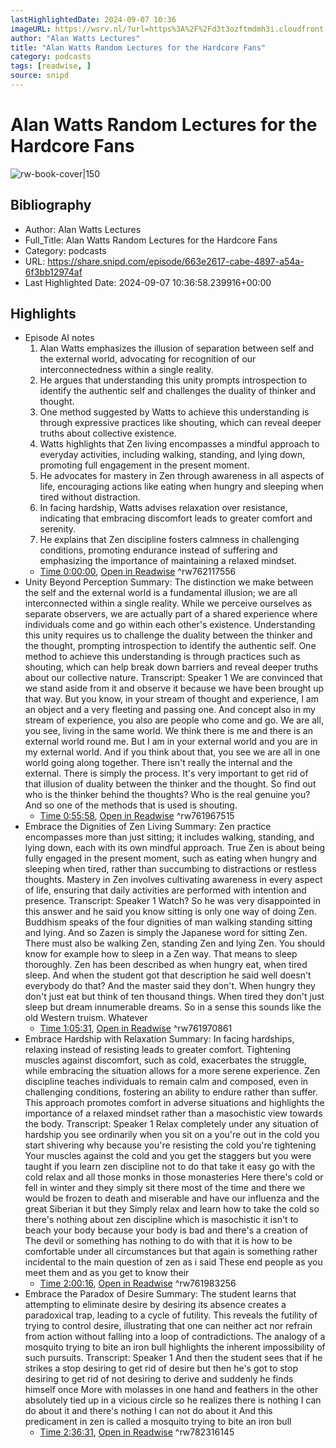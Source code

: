 ```yaml
---
lastHighlightedDate: 2024-09-07 10:36
imageURL: https://wsrv.nl/?url=https%3A%2F%2Fd3t3ozftmdmh3i.cloudfront.net%2Fproduction%2Fpodcast_uploaded_nologo%2F16017772%2F16017772-1679554236675-9645406d8213f.jpg&w=100&h=100
author: "Alan Watts Lectures"
title: "Alan Watts Random Lectures for the Hardcore Fans"
category: podcasts
tags: [readwise, ]
source: snipd
---
```

# Alan Watts Random Lectures for the Hardcore Fans

![rw-book-cover|150](https://wsrv.nl/?url=https%3A%2F%2Fd3t3ozftmdmh3i.cloudfront.net%2Fproduction%2Fpodcast_uploaded_nologo%2F16017772%2F16017772-1679554236675-9645406d8213f.jpg&w=100&h=100)

## Bibliography
- Author: Alan Watts Lectures
- Full_Title: Alan Watts Random Lectures for the Hardcore Fans
- Category: podcasts
- URL: https://share.snipd.com/episode/663e2617-cabe-4897-a54a-6f3bb12974af
- Last Highlighted Date: 2024-09-07 10:36:58.239916+00:00

## Highlights
- Episode AI notes
  1. Alan Watts emphasizes the illusion of separation between self and the external world, advocating for recognition of our interconnectedness within a single reality.
  2. He argues that understanding this unity prompts introspection to identify the authentic self and challenges the duality of thinker and thought.
  3. One method suggested by Watts to achieve this understanding is through expressive practices like shouting, which can reveal deeper truths about collective existence.
  4. Watts highlights that Zen living encompasses a mindful approach to everyday activities, including walking, standing, and lying down, promoting full engagement in the present moment.
  5. He advocates for mastery in Zen through awareness in all aspects of life, encouraging actions like eating when hungry and sleeping when tired without distraction.
  6. In facing hardship, Watts advises relaxation over resistance, indicating that embracing discomfort leads to greater comfort and serenity.
  7. He explains that Zen discipline fosters calmness in challenging conditions, promoting endurance instead of suffering and emphasizing the importance of maintaining a relaxed mindset.
    - [Time 0:00:00](https://share.snipd.com/episode-takeaways/0c16b855-7775-4953-8ce0-c2eaddb299a0), [Open in Readwise](https://readwise.io/open/762117556)
^rw762117556
- Unity Beyond Perception
  Summary:
  The distinction we make between the self and the external world is a fundamental illusion; we are all interconnected within a single reality.
  While we perceive ourselves as separate observers, we are actually part of a shared experience where individuals come and go within each other's existence. Understanding this unity requires us to challenge the duality between the thinker and the thought, prompting introspection to identify the authentic self.
  One method to achieve this understanding is through practices such as shouting, which can help break down barriers and reveal deeper truths about our collective nature.
  Transcript:
  Speaker 1
  We are convinced that we stand aside from it and observe it because we have been brought up that way. But you know, in your stream of thought and experience, I am an object and a very fleeting and passing one. And concept also in my stream of experience, you also are people who come and go. We are all, you see, living in the same world. We think there is me and there is an external world round me. But I am in your external world and you are in my external world. And if you think about that, you see we are all in one world going along together. There isn't really the internal and the external. There is simply the process. It's very important to get rid of that illusion of duality between the thinker and the thought. So find out who is the thinker behind the thoughts? Who is the real genuine you? And so one of the methods that is used is shouting.
    - [Time 0:55:58](https://share.snipd.com/snip/1e912134-a6bd-456b-8d6b-0d77206b558e), [Open in Readwise](https://readwise.io/open/761967515)
^rw761967515
- Embrace the Dignities of Zen Living
  Summary:
  Zen practice encompasses more than just sitting; it includes walking, standing, and lying down, each with its own mindful approach.
  True Zen is about being fully engaged in the present moment, such as eating when hungry and sleeping when tired, rather than succumbing to distractions or restless thoughts. Mastery in Zen involves cultivating awareness in every aspect of life, ensuring that daily activities are performed with intention and presence.
  Transcript:
  Speaker 1
  Watch? So he was very disappointed in this answer and he said you know sitting is only one way of doing Zen. Buddhism speaks of the four dignities of man walking standing sitting and lying. And so Zazen is simply the Japanese word for sitting Zen. There must also be walking Zen, standing Zen and lying Zen. You should know for example how to sleep in a Zen way. That means to sleep thoroughly. Zen has been described as when hungry eat, when tired sleep. And when the student got that description he said well doesn't everybody do that? And the master said they don't. When hungry they don't just eat but think of ten thousand things. When tired they don't just sleep but dream innumerable dreams. So in a sense this sounds like the old Western truism. Whatever
    - [Time 1:05:31](https://share.snipd.com/snip/08234d32-a406-4260-9bf9-11197dfd25cb), [Open in Readwise](https://readwise.io/open/761970861)
^rw761970861
- Embrace Hardship with Relaxation
  Summary:
  In facing hardships, relaxing instead of resisting leads to greater comfort.
  Tightening muscles against discomfort, such as cold, exacerbates the struggle, while embracing the situation allows for a more serene experience. Zen discipline teaches individuals to remain calm and composed, even in challenging conditions, fostering an ability to endure rather than suffer.
  This approach promotes comfort in adverse situations and highlights the importance of a relaxed mindset rather than a masochistic view towards the body.
  Transcript:
  Speaker 1
  Relax completely under any situation of hardship you see ordinarily when you sit on a you're out in the cold you start shivering why because you're resisting the cold you're tightening Your muscles against the cold and you get the staggers but you were taught if you learn zen discipline not to do that take it easy go with the cold relax and all those monks in those monasteries Here there's cold or fell in winter and they simply sit there most of the time and there we would be frozen to death and miserable and have our influenza and the great Siberian it but they Simply relax and learn how to take the cold so there's nothing about zen discipline which is masochistic it isn't to beach your body because your body is bad and there's a creation of The devil or something has nothing to do with that it is how to be comfortable under all circumstances but that again is something rather incidental to the main question of zen as i said These end people as you meet them and as you get to know their
    - [Time 2:00:16](https://share.snipd.com/snip/cf9b78b9-48cc-44e6-a3fe-7ff07fcf1b56), [Open in Readwise](https://readwise.io/open/761983256)
^rw761983256
- Embrace the Paradox of Desire
  Summary:
  The student learns that attempting to eliminate desire by desiring its absence creates a paradoxical trap, leading to a cycle of futility.
  This reveals the futility of trying to control desire, illustrating that one can neither act nor refrain from action without falling into a loop of contradictions. The analogy of a mosquito trying to bite an iron bull highlights the inherent impossibility of such pursuits.
  Transcript:
  Speaker 1
  And then the student sees that if he strikes a stop desiring to get rid of desire but then he's got to stop desiring to get rid of not desiring to derive and suddenly he finds himself once More with molasses in one hand and feathers in the other absolutely tied up in a vicious circle so he realizes there is nothing I can do about it and there's nothing I can not do about it And this predicament in zen is called a mosquito trying to bite an iron bull
    - [Time 2:36:31](https://share.snipd.com/snip/1643dddf-e1ad-4308-8110-3a2b5b107e2c), [Open in Readwise](https://readwise.io/open/782316145)
^rw782316145


